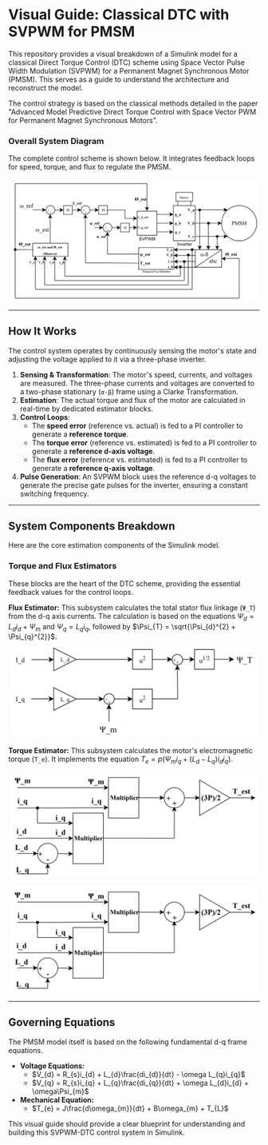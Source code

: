 # Visual Guide: Classical DTC with SVPWM for PMSM

This repository provides a visual breakdown of a Simulink model for a classical Direct Torque Control (DTC) scheme using Space Vector Pulse Width Modulation (SVPWM) for a Permanent Magnet Synchronous Motor (PMSM). This serves as a guide to understand the architecture and reconstruct the model.

The control strategy is based on the classical methods detailed in the paper "Advanced Model Predictive Direct Torque Control with Space Vector PWM for Permanent Magnet Synchronous Motors".

### Overall System Diagram

The complete control scheme is shown below. It integrates feedback loops for speed, torque, and flux to regulate the PMSM.

![Overall System Diagram](Images/01_overall_system.png)

---

## How It Works

The control system operates by continuously sensing the motor's state and adjusting the voltage applied to it via a three-phase inverter.

1.  **Sensing & Transformation**: The motor's speed, currents, and voltages are measured. The three-phase currents and voltages are converted to a two-phase stationary (`α-β`) frame using a Clarke Transformation.
2.  **Estimation**: The actual torque and flux of the motor are calculated in real-time by dedicated estimator blocks.
3.  **Control Loops**:
    * The **speed error** (reference vs. actual) is fed to a PI controller to generate a **reference torque**.
    * The **torque error** (reference vs. estimated) is fed to a PI controller to generate a **reference d-axis voltage**.
    * The **flux error** (reference vs. estimated) is fed to a PI controller to generate a **reference q-axis voltage**.
4.  **Pulse Generation**: An SVPWM block uses the reference d-q voltages to generate the precise gate pulses for the inverter, ensuring a constant switching frequency.

---

## System Components Breakdown

Here are the core estimation components of the Simulink model.

### Torque and Flux Estimators

These blocks are the heart of the DTC scheme, providing the essential feedback values for the control loops.

**Flux Estimator:** This subsystem calculates the total stator flux linkage (`Ψ_T`) from the d-q axis currents. The calculation is based on the equations $\Psi_{d} = L_{d}i_{d} + \Psi_{m}$ and $\Psi_{q} = L_{q}i_{q}$, followed by $\Psi_{T} = \sqrt{\Psi_{d}^{2} + \Psi_{q}^{2}}$.

![Flux Estimator](Images/02_flux_estimator.png)

**Torque Estimator:** This subsystem calculates the motor's electromagnetic torque (`T_e`). It implements the equation $T_{e} = p(\Psi_{m}i_{q} + (L_{d} - L_{q})i_{d}i_{q})$.

![Torque Estimator](Images/03_torque_estimator.png)

![Speed & angle Ovserver](Images/03_torque_estimator.png)

---

## Governing Equations

The PMSM model itself is based on the following fundamental d-q frame equations.

* **Voltage Equations:**
    * $V_{d} = R_{s}i_{d} + L_{d}\frac{di_{d}}{dt} - \omega L_{q}i_{q}$
    * $V_{q} = R_{s}i_{q} + L_{q}\frac{di_{q}}{dt} + \omega L_{d}i_{d} + \omega\Psi_{m}$
* **Mechanical Equation:**
    * $T_{e} = J\frac{d\omega_{m}}{dt} + B\omega_{m} + T_{L}$

This visual guide should provide a clear blueprint for understanding and building this SVPWM-DTC control system in Simulink.
